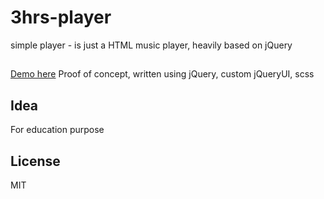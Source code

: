 # 3hrs-player
simple player - is just a HTML music player, heavily based on jQuery

## 
[Demo here](http://vko-online.github.io/3hrs-player/)
Proof of concept, written using jQuery, custom jQueryUI, scss

## Idea
For education purpose

## License
MIT
